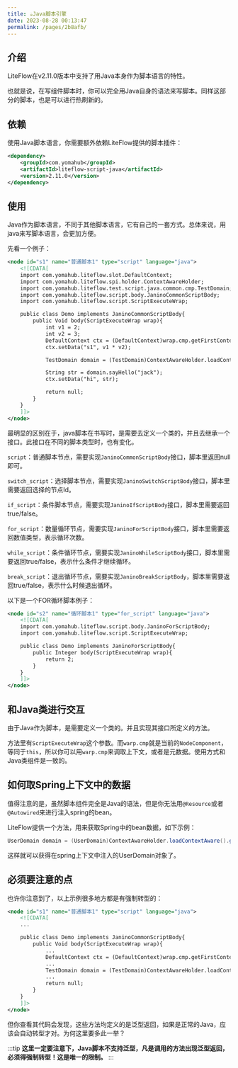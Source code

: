 ```yaml
---
title: ☕️Java脚本引擎
date: 2023-08-28 00:13:47
permalink: /pages/2b8afb/
---
```


## 介绍

LiteFlow在v2.11.0版本中支持了用Java本身作为脚本语言的特性。

也就是说，在写组件脚本时，你可以完全用Java自身的语法来写脚本。同样这部分的脚本，也是可以进行热刷新的。

## 依赖

使用Java脚本语言，你需要额外依赖LiteFlow提供的脚本插件：

```xml
<dependency>
    <groupId>com.yomahub</groupId>
    <artifactId>liteflow-script-java</artifactId>
    <version>2.11.0</version>
</dependency>
```

## 使用

Java作为脚本语言，不同于其他脚本语言，它有自己的一套方式。总体来说，用java来写脚本语言，会更加方便。

先看一个例子：

```xml
<node id="s1" name="普通脚本1" type="script" language="java">
    <![CDATA[
    import com.yomahub.liteflow.slot.DefaultContext;
    import com.yomahub.liteflow.spi.holder.ContextAwareHolder;
    import com.yomahub.liteflow.test.script.java.common.cmp.TestDomain;
    import com.yomahub.liteflow.script.body.JaninoCommonScriptBody;
    import com.yomahub.liteflow.script.ScriptExecuteWrap;

    public class Demo implements JaninoCommonScriptBody{
        public Void body(ScriptExecuteWrap wrap){
            int v1 = 2;
            int v2 = 3;
            DefaultContext ctx = (DefaultContext)wrap.cmp.getFirstContextBean();
            ctx.setData("s1", v1 * v2);

            TestDomain domain = (TestDomain)ContextAwareHolder.loadContextAware().getBean(TestDomain.class);

            String str = domain.sayHello("jack");
            ctx.setData("hi", str);

            return null;
        }
    }
    ]]>
</node>
```

最明显的区别在于，java脚本在书写时，是需要去定义一个类的，并且去继承一个接口。此接口在不同的脚本类型时，也有变化。

`script`：普通脚本节点，需要实现`JaninoCommonScriptBody`接口，脚本里返回null即可。

`switch_script`：选择脚本节点，需要实现`JaninoSwitchScriptBody`接口，脚本里需要返回选择的节点Id。

`if_script`：条件脚本节点，需要实现`JaninoIfScriptBody`接口，脚本里需要返回true/false。

`for_script`：数量循环节点，需要实现`JaninoForScriptBody`接口，脚本里需要返回数值类型，表示循环次数。

`while_script`：条件循环节点，需要实现`JaninoWhileScriptBody`接口，脚本里需要返回true/false，表示什么条件才继续循环。

`break_script`：退出循环节点，需要实现`JaninoBreakScriptBody`，脚本里需要返回true/false，表示什么时候退出循环。

以下是一个FOR循环脚本例子：

```xml
<node id="s2" name="循环脚本1" type="for_script" language="java">
    <![CDATA[
    import com.yomahub.liteflow.script.body.JaninoForScriptBody;
    import com.yomahub.liteflow.script.ScriptExecuteWrap;

    public class Demo implements JaninoForScriptBody{
        public Integer body(ScriptExecuteWrap wrap){
            return 2;
        }
    }
    ]]>
</node>
```

## 和Java类进行交互

由于Java作为脚本，是需要定义一个类的。并且实现其接口所定义的方法。

方法里有`ScriptExecuteWrap`这个参数。而`warp.cmp`就是当前的`NodeComponent`，等同于`this`，所以你可以用`warp.cmp`来调取上下文，或者是元数据。使用方式和Java类组件是一致的。

## 如何取Spring上下文中的数据

值得注意的是，虽然脚本组件完全是Java的语法，但是你无法用`@Resource`或者`@Autowired`来进行注入spring的bean。

LiteFlow提供一个方法，用来获取Spring中的bean数据，如下示例：

```java
UserDomain domain = (UserDomain)ContextAwareHolder.loadContextAware().getBean(UserDomain.class);
```

这样就可以获得在spring上下文中注入的UserDomain对象了。

## 必须要注意的点

也许你注意到了，以上示例很多地方都是有强制转型的：

```xml
<node id="s1" name="普通脚本1" type="script" language="java">
    <![CDATA[
    ...

    public class Demo implements JaninoCommonScriptBody{
        public Void body(ScriptExecuteWrap wrap){
            ...
            DefaultContext ctx = (DefaultContext)wrap.cmp.getFirstContextBean();
            ...
            TestDomain domain = (TestDomain)ContextAwareHolder.loadContextAware().getBean(TestDomain.class);
            ...
            return null;
        }
    }
    ]]>
</node>
```

但你查看其代码会发现，这些方法均定义的是泛型返回，如果是正常的Java，应该会自动转型才对。为何这里要多此一举？

:::tip
**这里一定要注意下，Java脚本不支持泛型，凡是调用的方法出现泛型返回，必须得强制转型！这是唯一的限制。**
:::